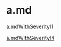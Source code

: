 # a.md
[a.mdWIthSeverityI1](#I1-showInBuildReportNotPrComment)

[a.mdWIthSeverityI4](#I4-showInBuildReportNotPrComment)
